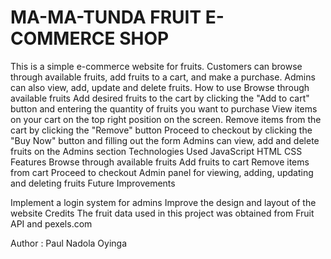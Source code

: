 # MA-MA-TUNDA FRUIT E-COMMERCE SHOP

This is a simple e-commerce website for fruits. Customers can browse through available fruits, add fruits to a cart, and make a purchase. Admins can also view, add, update and delete fruits.
How to use
Browse through available fruits
Add desired fruits to the cart by clicking the "Add to cart" button and entering the quantity of fruits you want to purchase
View items on your cart on the top right position on the screen.
Remove items from the cart by clicking the "Remove" button
Proceed to checkout by clicking the "Buy Now" button and filling out the form
Admins can view, add and delete fruits on the Admins section
Technologies Used
JavaScript
HTML
CSS
Features
Browse through available fruits
Add fruits to cart
Remove items from cart
Proceed to checkout
Admin panel for viewing, adding, updating and deleting fruits
Future Improvements

Implement a login system for admins
Improve the design and layout of the website
Credits
The fruit data used in this project was obtained from Fruit API and pexels.com

Author : Paul Nadola Oyinga
